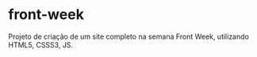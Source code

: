 # front-week
Projeto de criação de um site completo na semana Front Week, utilizando HTML5, CSSS3, JS.
